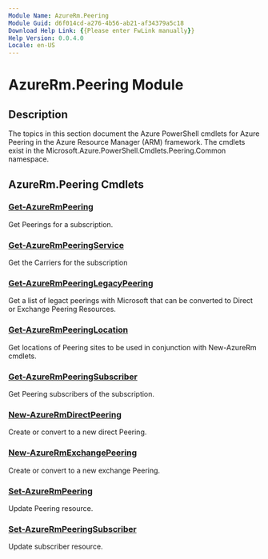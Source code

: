 ```yaml
---
Module Name: AzureRm.Peering
Module Guid: d6f014cd-a276-4b56-ab21-af34379a5c18
Download Help Link: {{Please enter FwLink manually}}
Help Version: 0.0.4.0
Locale: en-US
---
```


# AzureRm.Peering Module
## Description
The topics in this section document the Azure PowerShell cmdlets for Azure Peering in the Azure Resource Manager (ARM) framework. The cmdlets exist in the Microsoft.Azure.PowerShell.Cmdlets.Peering.Common namespace.

## AzureRm.Peering Cmdlets
### [Get-AzureRmPeering](Get-AzureRmPeering.md)
Get Peerings for a subscription.

### [Get-AzureRmPeeringService](Get-AzureRmPeeringService.md)
Get the Carriers for the subscription

### [Get-AzureRmPeeringLegacyPeering](Get-AzureRmPeeringLegacyPeering.md)
Get a list of legact peerings with Microsoft that can be converted to Direct or Exchange Peering Resources.

### [Get-AzureRmPeeringLocation](Get-AzureRmPeeringLocation.md)
Get locations of Peering sites to be used in conjunction with New-AzureRm cmdlets.

### [Get-AzureRmPeeringSubscriber](Get-AzureRmPeeringSubscriber.md)
Get Peering subscribers of the subscription. 


### [New-AzureRmDirectPeering](New-AzureRmDirectPeering.md)
Create or convert to a new direct Peering.

### [New-AzureRmExchangePeering](New-AzureRmExchangePeering.md)
Create or convert to a new exchange Peering.

### [Set-AzureRmPeering](Set-AzureRmPeering.md)
Update Peering resource.

### [Set-AzureRmPeeringSubscriber](Set-AzureRmPeeringSubscriber.md)
Update subscriber resource.

